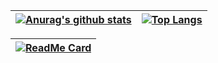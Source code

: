 | [![Anurag's github stats](https://github-readme-stats.vercel.app/api?username=LucasCostakt&count_private=true&show_icons=true&theme=radical )](https://github.com/anuraghazra/github-readme-stats)   | [![Top Langs](https://github-readme-stats.vercel.app/api/top-langs/?username=LucasCostakt&layout=compact&count_private=true&show_icons=true&theme=radical)]() |
|---|---|

|[![ReadMe Card](https://github-readme-stats.vercel.app/api/pin/?username=LucasCostakt&repo=Dev-Radar&show_icons=true&theme=radical)](https://github.com/LucasCostakt/Dev-Radar) | 
|---|

